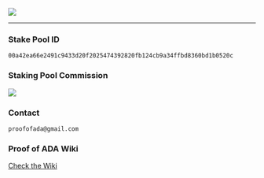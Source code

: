 ![](https://github.com/ProofofADA/Proof-of-ADA/blob/master/PoA-New.PNG)

------

### Stake Pool ID ###
```
00a42ea66e2491c9433d20f2025474392820fb124cb9a34ffbd8360bd1b0520c
```
### Staking Pool Commission ###
![](https://github.com/ProofofADA/proof-of-ada/blob/master/reward_function%20(6).png)
### Contact ### 
```
proofofada@gmail.com
```
### Proof of ADA Wiki ### 

[Check the Wiki](https://github.com/ProofofADA/Proof-of-ADA/wiki)

